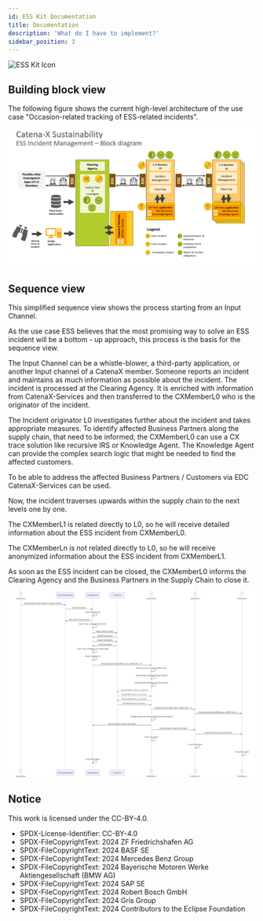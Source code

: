 ```yaml
---
id: ESS Kit Documentation
title: Documentation
description: 'What do I have to implement?'
sidebar_position: 3
---
```


![ESS Kit Icon](@site/static/img/kits/ess/ess-kit-logo.drawio.svg)

## Building block view

The following figure shows the current high-level architecture of the use case "Occasion-related tracking of ESS-related incidents".

![ESS_KitBlockDiagram](assets/block-diagram.png)

## Sequence view

This simplified sequence view shows the process starting from an Input Channel.

As the use case ESS believes that the most promising way to solve an ESS incident will be a bottom - up approach, this process is the basis for the sequence view.

The Input Channel can be a whistle-blower, a third-party application, or another Input channel of a CatenaX member. Someone reports an incident and maintains as much information as possible about the incident. The incident is processed at the Clearing Agency. It is enriched with information from CatenaX-Services and then transferred to the CXMemberL0 who is the originator of the incident.

The Incident originator L0 investigates further about the incident and takes appropriate measures. To identify affected Business Partners along the supply chain, that need to be informed, the CXMemberL0 can use a CX trace solution like recursive IRS or Knowledge Agent. The Knowledge Agent can provide the complex search logic that might be needed to find the affected customers.

To be able to address the affected Business Partners / Customers via EDC CatenaX-Services can be used.

Now, the incident traverses upwards within the supply chain to the next levels one by one.

The CXMemberL1 is related directly to L0, so he will receive detailed information about the ESS incident from CXMemberL0.

The CXMemberLn is not related directly to L0, so he will receive anonymized information about the ESS incident from CXMemberL1.

As soon as the ESS incident can be closed, the CXMemberL0 informs the Clearing Agency and the Business Partners in the Supply Chain to close it.

![ESS_KitSequenceView](assets/sequence-view.svg)

## Notice

This work is licensed under the CC-BY-4.0.

- SPDX-License-Identifier: CC-BY-4.0
- SPDX-FileCopyrightText: 2024 ZF Friedrichshafen AG
- SPDX-FileCopyrightText: 2024 BASF SE
- SPDX-FileCopyrightText: 2024 Mercedes Benz Group
- SPDX-FileCopyrightText: 2024 Bayerische Motoren Werke Aktiengesellschaft (BMW AG)
- SPDX-FileCopyrightText: 2024 SAP SE
- SPDX-FileCopyrightText: 2024 Robert Bosch GmbH
- SPDX-FileCopyrightText: 2024 Gris Group
- SPDX-FileCopyrightText: 2024 Contributors to the Eclipse Foundation
